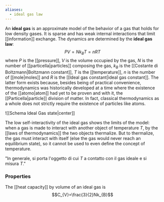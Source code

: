```yaml
---
aliases:
  - ideal gas law
---
```

An **ideal gas** is an approximate model of the behavior of a gas that holds for low density gases. It is sparse and has weak internal interactions that limit [[information]] exchange. The dynamics are determined by the **ideal gas law**:
$$PV=Nk_{B}T=nRT$$
where $P$ is the [[pressure]], $V$ is the volume occupied by the gas, $N$ is the number of [[particella|particles]] composing the gas, $k_{B}$ is the [[Costante di Boltzmann|Boltzmann constant]], $T$ is the [[temperature]], $n$ is the number of [[mole|moles]] and $R$ is the [[Ideal gas constant|ideal gas constant]]. The latter form exists because, besides being of practical convenience, thermodynamics was historically developed at a time where the existence of the [[atomo|atom]] had yet to be proven and with it, the [[Particella|particle]] division of matter. In fact, classical thermodynamics as a whole does not strictly require the existence of particles like atoms.

![[Schema Ideal Gas state|center]]

The low self-interactivity of the ideal gas shows the limits of the model: when a gas is made to interact with another object of temperature $T$, by the [[laws of thermodynamics]] the two objects thermalize. But to thermalize, the gas must interact with itself (else the gas would never reach an equilibrium state), so it cannot be used to even define the concept of temperature.

"In generale, si porta l'oggetto di cui $T$ a contatto con il gas ideale e si misura $T$."
### Properties
The [[heat capacity]] by volume of an ideal gas is
$$C_{V}=\frac{3}{2}Nk_{B}$$
